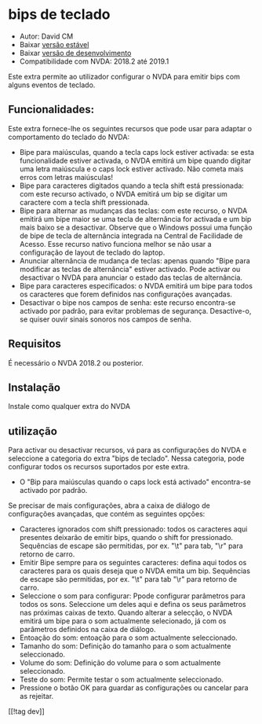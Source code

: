 # bips de teclado #

* Autor: David CM
* Baixar [versão estável][1]
* Baixar [versão de desenvolvimento][2]
* Compatibilidade com NVDA: 2018.2 até 2019.1

Este extra permite ao utilizador configurar o NVDA para emitir bips com
alguns eventos de teclado.

## Funcionalidades:

Este extra fornece-lhe os seguintes recursos que pode usar para adaptar o
comportamento do teclado do NVDA:

* Bipe para maiúsculas, quando a tecla  caps lock estiver activada: se esta
  funcionalidade estiver activada, o NVDA emitirá um bipe quando digitar uma
  letra maiúscula e o caps lock estiver activado. Não cometa mais erros com
  letras maiúsculas!
* Bipe para caracteres digitados quando a tecla shift está pressionada: com
  este recurso activado, o NVDA emitirá um bip se digitar um caractere com a
  tecla shift pressionada.
* Bipe para alternar as mudanças das teclas: com este recurso, o NVDA
  emitirá um bipe maior se uma tecla de alternância for activada e um bip
  mais baixo se a desactivar. Observe que o Windows possui uma função de
  bipe de tecla de alternância integrada na Central de Facilidade de
  Acesso. Esse recurso nativo funciona melhor se não usar a configuração de
  layout de teclado do laptop.
* Anunciar alternância  de mudança de teclas: apenas quando "Bipe para
  modificar as teclas de alternância" estiver activado. Pode activar ou
  desactivar o NVDA para anunciar o estado das teclas de alternância.
* Bipe para caracteres especificados: o NVDA emitirá um bipe para todos os
  caracteres que forem definidos nas configurações avançadas.
* Desactivar o bipe nos campos de senha: este recurso encontra-se activado
  por padrão, para evitar problemas de segurança. Desactive-o, se quiser
  ouvir sinais sonoros nos campos de senha.

## Requisitos

É necessário o NVDA 2018.2 ou posterior.

## Instalação

Instale como qualquer extra do NVDA

## utilização

Para activar ou desactivar recursos, vá para as configurações do NVDA e seleccione a categoria do extra "bips de teclado". Nessa categoria, pode configurar todos os recursos suportados por este extra.

* O "Bip para maiúsculas quando o caps lock está activado" encontra-se
  activado por padrão.

Se precisar de mais configurações, abra a caixa de diálogo de configurações
avançadas, que contém as seguintes opções:

* Caracteres ignorados com shift pressionado: todos os caracteres aqui
  presentes deixarão de emitir bips, quando o shift for
  pressionado. Sequências de escape são permitidas, por ex. "\t" para tab,
  "\r" para retorno de carro.
* Emitir Bipe sempre para os seguintes caracteres: defina aqui todos os
  caracteres para os quais deseja que o NVDA emita um bip. Sequências de
  escape são permitidas, por ex. "\\t" para tab "\\r" para retorno de carro.
* Seleccione o som para configurar: Ppode configurar parâmetros para todos
  os sons. Seleccione um deles aqui e defina os seus parâmetros nas próximas
  caixas de texto. Quando alterar a selecção, o NVDA emitirá um bipe para o
  som actualmente selecionado, já com os parâmetros definidos na caixa de
  diálogo.
* Entoação do som: entoação para o som actualmente seleccionado.
* Tamanho do som: Definição do tamanho para o som actualmente seleccionado.
* Volume do som: Definição do volume para o som actualmente seleccionado.
* Teste do som: Permite testar o som actualmente seleccionado.
* Pressione o botão OK para guardar as configurações ou cancelar para as
  rejeitar.

[[!tag dev]]

[1]: https://addons.nvda-project.org/files/get.php?file=beepkeyboard

[2]: https://addons.nvda-project.org/files/get.php?file=beepkeyboard
